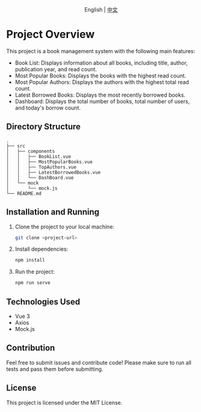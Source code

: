 <div align="center">
  English | <a href="./README_zh-CN.md">中文</a>
</div>

# Project Overview

This project is a book management system with the following main features:

- Book List: Displays information about all books, including title, author, publication year, and read count.
- Most Popular Books: Displays the books with the highest read count.
- Most Popular Authors: Displays the authors with the highest total read count.
- Latest Borrowed Books: Displays the most recently borrowed books.
- Dashboard: Displays the total number of books, total number of users, and today's borrow count.

## Directory Structure

```
.
├── src
│   ├── components
│   │   ├── BookList.vue
│   │   ├── MostPopularBooks.vue
│   │   ├── TopAuthors.vue
│   │   ├── LatestBorrowedBooks.vue
│   │   └── DashBoard.vue
│   └── mock
│       └── mock.js
└── README.md
```

## Installation and Running

1. Clone the project to your local machine:
   ```bash
   git clone <project-url>
   ```

2. Install dependencies:
   ```bash
   npm install
   ```

3. Run the project:
   ```bash
   npm run serve
   ```

## Technologies Used

- Vue 3
- Axios
- Mock.js

## Contribution

Feel free to submit issues and contribute code! Please make sure to run all tests and pass them before submitting.

## License

This project is licensed under the MIT License.
